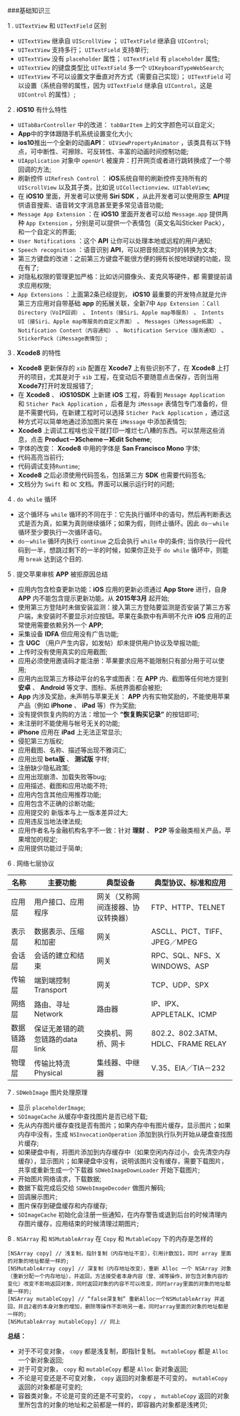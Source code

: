 ###基础知识三  
  
 1 . `UITextView` 和 `UITextField` 区别  
   
   * `UITextView` 继承自 `UIScrollView` ； `UITextField` 继承自 `UIControl`;
   * `UITextView` 支持多行； `UITextField` 支持单行;
   * `UITextView` 没有 `placeholder` 属性； `UITextField` 有 `placeholder` 属性;
   * `UITextView` 的键盘类型比 `UITextField` 多一个 `UIKeyboardTypeWebSearch`;
   * `UITextView` 不可以设置文字垂直对齐方式（需要自己实现）； `UITextField` 可以设置（系统自带的属性，因为 `UITextField` 继承自 `UIControl`，这是 `UIControl` 的属性）;  

2 . **iOS10** 有什么特性  
  
  * `UITabBarController` 中的改进： `tabBarItem` 上的文字颜色可以自定义;
  * **App**中的字体跟随手机系统设置变化大小;
  * **ios10**推出一个全新的动画**API**： `UIViewPropertyAnimator` ，该类具有以下特点，可中断性、可擦除、可反转性、丰富的动画时间控制功能;
  * `UIApplication` 对象中 `openUrl` 被废弃：打开网页或者进行跳转换成了一个带回调的方法;
  * 刷新控件 `UIRefresh Control` ： **iOS**系统自带的刷新控件支持所有的 `UIScrollView` 以及其子类，比如说 `UICollectionview、UITableView`;
  * 在 **iOS10** 里面，开发者可以使用 **Siri SDK** ，从此开发者可以使用原生 **API**提供语音搜索、语音转文字消息甚至更多常见语音功能;
  * `Message App Extension` ：在 **iOS10** 里面开发者可以给 `Message.app` 提供两种 `App Extension` ，分别是可以提供一个表情包（英文名叫Sticker Pack），和一个自定义的界面;
  * `User Notifications` ：这个 **API** 让你可以处理本地或远程的用户通知;
  * `Speech recognition` ：语音识别 **API**，可以把音频流实时的转换为文本;
  * 第三方键盘的改进：之前第三方键盘不能很方便的拥有长按地球键的功能，现在有了;
  * 对隐私权限的管理更加严格：比如访问摄像头、麦克风等硬件，都 需要提前请求应用权限;
  * `App Extensions` ：上面第2条已经提到， **iOS10** 最重要的开发特点就是允许第三方应用对自带基础 **app** 的拓展关联，全新7中 `App Extension` ：`Call Directory（VoIP回调）` 、 `Intents（接Siri、Apple map等服务）` 、 `Intents UI（接Siri、Apple map等服务的自定义界面）` 、 `Messages（iMessage拓展）` 、 `Notification Content（内容通知）` 、 `Notification Service（服务通知）` 、 `StickerPack（iMessage表情包）`;
    
      
3 . **Xcode8** 的特性  
  
  * **Xcode8** 更新保存的 `xib` 配置在 **Xcode7** 上有些识别不了，在 **Xcode8** 上打开的项目，尤其是对于 `xib` 工程，在变动后不要随意点击保存，否则当用 **Xcode7**打开时发现报错了;
  * 在 **Xcode8** 、 **iOS10SDK** 上新建 **iOS** 工程，将看到 `Message Application` 和 `Sticher Pack Application` ，后者是为 `iMessage` 表情包专门准备的，但是不需要代码，在新建工程时可以选择 `Sticher Pack Application` ，通过这种方式可以简单地通过添加图片来在 `iMessage` 中添加表情包;
  * **Xcode8** 上调试工程啥也没干就打印一堆烂七八糟的东西。可以禁用这些消息，点击 **Product－》Scheme－》Edit Scheme**;
  * 字体的改变： **Xcode8** 中用的字体是 **San Francisco Mono** 字体;
  * 代码高亮当前行;
  * 代码调试支持`Runtime`;
  * **Xcode8** 之后必须使用代码签名，包括第三方 **SDK** 也需要代码签名;
  * 文档分为 `Swift` 和 `OC` 文档。界面可以展示运行时的问题;  

4 . `do while` 循环  
  
  * 这个循环与 `while` 循环的不同在于：它先执行循环中的语句，然后再判断表达式是否为真，如果为真则继续循环；如果为假，则终止循环。因此 `do－while` 循环至少要执行一次循环语句。
  * `do－while` 循环内执行 `continue` 之后会执行 `while` 中的条件; 当你执行一段代码到一半，想跳过剩下的一半的时候，如果你正处于 `do while` 循环中，则能用 `break` 达到这个目的.  

5 . 提交苹果审核 **APP** 被拒原因总结  
  
  * 应用内包含检查更新功能：**iOS** 应用的更新必须通过 **App Store** 进行，自身 **APP** 内不能包含提示更新功能。从 **2015年3月** 起开始;
  * 使用第三方登陆时未做安装监测：接入第三方登陆要监测是否安装了第三方客户端，未安装时不要显示对应按钮。苹果在条款中有声明不允许 **iOS** 应用的正常使用需要依赖另外一个 **APP**;
  * 采集设备 **IDFA** 但应用没有广告功能;
  * 含 **UGC** （用户产生内容，如发帖）却未提供用户协议及举报功能;
  * 上传时没有使用真实的应用截图;  
  * 应用必须使用邀请码才能注册：苹果要求应用不能限制只有部分用于可以使用;
  * 应用内出现第三方移动平台的名字或图表：在 **APP** 内、截图等任何地方提到 **安卓** 、 **Android** 等文字、图标、系统界面都会被拒;
  * **App** 内涉及奖励，未声明与苹果无关： **APP** 内有实物奖励的，不能使用苹果产品（例如 **iPhone** 、 **iPad** 等）作为奖励;
  * 没有提供恢复内购的方法：增加一个 **“恢复购买记录”** 的按钮即可;
  * 未注册时不能使用与帐号无关的功能;
  * **iPhone** 应用在 **iPad** 上无法正常显示;
  * 侵犯第三方版权;
  * 应用截图、名称、描述等出现不雅词汇;
  * 应用出现 **beta版** 、 **测试版** 字样;
  * 注册缺少隐私政策;
  * 应用出现崩溃、加载失败等bug;
  * 应用描述、截图和应用功能不符;
  * 应用内包含其他应用推荐功能;
  * 应用包含不正确的诊断功能;
  * 应用提交的 新版本与上一版本差异过大;
  * 应用违反当地法律法规;
  * 应用作者名与金融机构名字不一致：针对 **理财** 、 **P2P** 等金融类相关产品，苹果增加的规定;
  * 应用提供功能过于简单;  
    
6 . 网络七层协议  
  
  名称 | 主要功能 | 典型设备 | 典型协议、标准和应用
  -----|------- |---------|------------
  应用层 | 用户接口、应用程序 | 网关（又称网间连接器、协议转换器）| FTP、HTTP、TELNET
  表示层 | 数据表示、压缩和加密 | 网关 | ASCLL、PICT、TIFF、JPEG／MPEG
  会话层 | 会话的建立和结束 | 网关 | RPC、SQL、NFS、X WINDOWS、ASP
  传输层 | 端到端控制Transport | 网关 | TCP、UDP、SPX
  网络层 | 路由、寻址Network | 路由器 | IP、IPX、APPLETALK、ICMP
  数据链路层 | 保证无差错的疏忽链路的data link | 交换机、网桥、网卡 | 802.2、802.3ATM、HDLC、FRAME RELAY
  物理层 | 传输比特流Physical | 集线器、中继器 | V.35、EIA／TIA－232  
      
      
7 . `SDWebImage` 图片处理原理  
  
  * 显示 `placeholderImage`;
  * `SDImageCache` 从缓存中查找图片是否已经下载;
  * 先从内存图片缓存查找是否有图片；如果内存中有图片缓存，显示图片；如果内存中没有，生成 `NSInvocationOperation` 添加到执行队列开始从硬盘查找图片缓存;
  * 如果硬盘中有，将图片添加到内存缓存中（如果空闲内存过小，会先清空内存缓存），显示图片；如果硬盘中没有，说明该图片没有缓存，需要下载图片，共享或重新生成一个下载器 `SDWebImageDownLoader` 开始下载图片;
  * 开始图片网络请求，下载数据;
  * 数据下载完成后交给 `SDWebImageDecoder` 做图片解码;
  * 回调展示图片;
  * 图片保存到硬盘缓存和内存缓存;
  * `SDImageCache` 初始化会注册一些通知，在内存警告或退到后台的时候清理内存图片缓存，应用结束的时候清理过期图片;  

8 . `NSArray` 和 `NSMutableArray` 在 `Copy` 和 `MutableCopy` 下的内存是怎样的  
  
  ```  
[NSArray copy] // 浅复制，指针复制（内存地址不变），引用计数加1，同时 array 里面的对象的地址都是一样的;  
[NSMutableArray copy] // 深复制（内存地址改变），重新 Alloc 一个 NSArray 对象（重新分配一个内存地址），并返回，方法接受者本身内容（曾、减等操作，非包含对象内容的变化）改变不影响返回对象，同时返回对象的内容不可以改变，同时array里面的对象的地址都是一样的;  
[NSArray mutableCopy] // “false深复制” 重新Alloc一个NSMutableArray 并返回，并且2者的本身对象的增加，删除等操作不影响另一者。同时array里面的对象的地址都是一样的;
[NSMutableArray mutableCopy] // 同上  
  ```
  **总结：**  
    
   * 对于不可变对象， `copy` 都是浅复制，即指针复制。 `mutableCopy` 都是 `Alloc` 一个新对象返回;
   * 对于可变对象， `copy` 和 `mutableCopy` 都是 `Alloc` 新对象返回;
   * 不论是可变还是不可变对象， `copy` 返回的对象都是不可变的， `mutableCopy` 返回的对象都是可变的;
   * 容器类对象，不论是可变的还是不可变的， `copy` ， `mutableCopy` 返回的对象里所包含的对象的地址和之前都是一样的，即容器内对象都是浅拷贝;
     
  
   